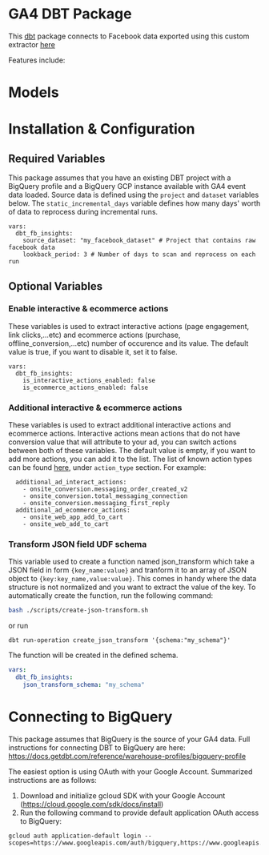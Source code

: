# GA4 DBT Package 

This [dbt](https://www.getdbt.com/) package connects to Facebook data exported using this custom extractor [here](https://github.com/chienazazaz/fb-insights)

Features include:


# Models


# Installation & Configuration

## Required Variables

This package assumes that you have an existing DBT project with a BigQuery profile and a BigQuery GCP instance available with GA4 event data loaded. Source data is defined using the `project` and `dataset` variables below. The `static_incremental_days` variable defines how many days' worth of data to reprocess during incremental runs. 

```
vars:
  dbt_fb_insights:
    source_dataset: "my_facebook_dataset" # Project that contains raw facebook data
    lookback_period: 3 # Number of days to scan and reprocess on each run
```

## Optional Variables

### Enable interactive & ecommerce actions
These variables is used to extract interactive actions (page engagement, link clicks,...etc) and ecommerce actions (purchase, offline_conversion,...etc) number of occurence and its value. The default value is true, if you want to disable it, set it to false.
```
vars:
  dbt_fb_insights:
    is_interactive_actions_enabled: false
    is_ecommerce_actions_enabled: false
```

### Additional interactive & ecommerce actions
These variables is used to extract additional interactive actions and ecommerce actions. Interactive actions mean actions that do not have conversion value that will attribute to your ad, you can switch actions between both of these variables. The default value is empty, if you want to add more actions, you can add it to the list. The list of known action types can be found [here](https://developers.facebook.com/docs/marketing-api/reference/ads-action-stats/), under `action_type` section. For example:
```
  additional_ad_interact_actions:
    - onsite_conversion.messaging_order_created_v2
    - onsite_conversion.total_messaging_connection
    - onsite_conversion.messaging_first_reply
  additional_ad_ecommerce_actions:
    - onsite_web_app_add_to_cart
    - onsite_web_add_to_cart
```

### Transform JSON field UDF schema
This variable used to create a function named json_transform which take a JSON field in form `{key_name:value}` and tranform it to an array of JSON object to `{key:key_name,value:value}`. This comes in handy where the data structure is not normalized and you want to extract the value of the key.
To automatically create the function, run the following command:
```bash
bash ./scripts/create-json-transform.sh
```

or run
```
dbt run-operation create_json_transform '{schema:"my_schema"}'
``` 
The function will be created in the defined schema.

```yml
vars:
  dbt_fb_insights:
    json_transform_schema: "my_schema"
```

# Connecting to BigQuery

This package assumes that BigQuery is the source of your GA4 data. Full instructions for connecting DBT to BigQuery are here: https://docs.getdbt.com/reference/warehouse-profiles/bigquery-profile

The easiest option is using OAuth with your Google Account. Summarized instructions are as follows:
 
1. Download and initialize gcloud SDK with your Google Account (https://cloud.google.com/sdk/docs/install)
2. Run the following command to provide default application OAuth access to BigQuery:

```
gcloud auth application-default login --scopes=https://www.googleapis.com/auth/bigquery,https://www.googleapis.com/auth/iam.test
```
